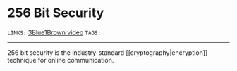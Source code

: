 # 256 Bit Security
`LINKS:` [3Blue1Brown video](https://www.youtube.com/watch?v=S9JGmA5_unY)
`TAGS:`  

---
256 bit security is the industry-standard [[cryptography|encryption]] technique for online communication. 
